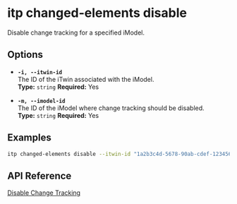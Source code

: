 # itp changed-elements disable

Disable change tracking for a specified iModel.

## Options

- **`-i, --itwin-id`**  
  The ID of the iTwin associated with the iModel.  
  **Type:** `string` **Required:** Yes

- **`-m, --imodel-id`**  
  The ID of the iModel where change tracking should be disabled.  
  **Type:** `string` **Required:** Yes

## Examples

```bash
itp changed-elements disable --itwin-id "1a2b3c4d-5678-90ab-cdef-1234567890ab" --imodel-id "ad0ba809-9241-48ad-9eb0-c8038c1a1d51"
```

## API Reference

[Disable Change Tracking](https://developer.bentley.com/apis/changed-elements/operations/enable-change-tracking/)
